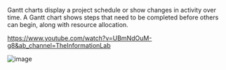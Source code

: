 Gantt charts display a project schedule or show changes in activity over time. A Gantt chart shows steps that need to be completed before others can begin, 
along with resource allocation.


https://www.youtube.com/watch?v=UBmNdOuM-g8&ab_channel=TheInformationLab

![image](https://user-images.githubusercontent.com/114629519/199367256-8fa99919-0def-4c3f-8b88-e2f902802488.png)
